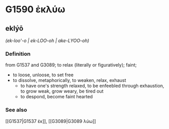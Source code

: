 # G1590 ἐκλύω

## eklýō

_(ek-loo'-o | ek-LOO-oh | ake-LYOO-oh)_

### Definition

from G1537 and G3089; to relax (literally or figuratively); faint; 

- to loose, unloose, to set free
- to dissolve, metaphorically, to weaken, relax, exhaust
  - to have one's strength relaxed, to be enfeebled through exhaustion, to grow weak, grow weary, be tired out
  - to despond, become faint hearted

### See also

[[G1537|G1537 ἐκ]], [[G3089|G3089 λύω]]

